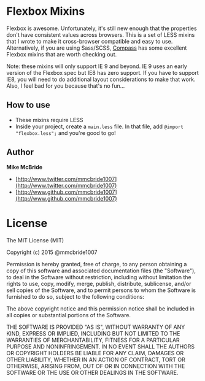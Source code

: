 # Flexbox Mixins
Flexbox is awesome. Unfortunately, it's still new enough that the properties don't have consistent values across browsers. This is a set of LESS mixins that I wrote to make it cross-browser compatible and easy to use. Alternatively, if you are using Sass/SCSS, [Compass](http://compass-style.org/) has some excellent Flexbox mixins that are worth checking out.

Note: these mixins will only support IE 9 and beyond. IE 9 uses an early version of the Flexbox spec but IE8 has zero support. If you have to support IE8, you will need to do additional layout considerations to make that work. Also, I feel bad for you because that's no fun...

## How to use
- These mixins require LESS
- Inside your project, create a `main.less` file. In that file, add `@import "flexbox.less";` and you're good to go!

## Author
**Mike McBride**
- [http://www.twitter.com/mmcbride1007](http://www.twitter.com/mmcbride1007)
- [http://www.github.com/mmcbride1007](http://www.github.com/mmcbride1007)

# License

The MIT License (MIT)

  Copyright (c) 2015 @mmcbride1007

  Permission is hereby granted, free of charge, to any person obtaining a copy
  of this software and associated documentation files (the "Software"), to deal
  in the Software without restriction, including without limitation the rights
  to use, copy, modify, merge, publish, distribute, sublicense, and/or sell
  copies of the Software, and to permit persons to whom the Software is
  furnished to do so, subject to the following conditions:

  The above copyright notice and this permission notice shall be included in
  all copies or substantial portions of the Software.

  THE SOFTWARE IS PROVIDED "AS IS", WITHOUT WARRANTY OF ANY KIND, EXPRESS OR
  IMPLIED, INCLUDING BUT NOT LIMITED TO THE WARRANTIES OF MERCHANTABILITY,
  FITNESS FOR A PARTICULAR PURPOSE AND NONINFRINGEMENT. IN NO EVENT SHALL THE
  AUTHORS OR COPYRIGHT HOLDERS BE LIABLE FOR ANY CLAIM, DAMAGES OR OTHER
  LIABILITY, WHETHER IN AN ACTION OF CONTRACT, TORT OR OTHERWISE, ARISING FROM,
  OUT OF OR IN CONNECTION WITH THE SOFTWARE OR THE USE OR OTHER DEALINGS IN
  THE SOFTWARE.
